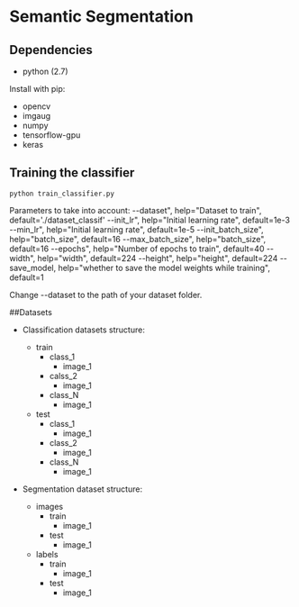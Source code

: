 # Semantic Segmentation

## Dependencies
* python (2.7)

Install with pip:

* opencv
* imgaug
* numpy
* tensorflow-gpu
* keras

## Training the classifier
```
python train_classifier.py
```

Parameters to take into account:
--dataset", help="Dataset to train", default='./dataset_classif'
--init_lr", help="Initial learning rate", default=1e-3
--min_lr", help="Initial learning rate", default=1e-5
--init_batch_size", help="batch_size", default=16
--max_batch_size", help="batch_size", default=16
--epochs", help="Number of epochs to train", default=40
--width", help="width", default=224
--height", help="height", default=224
--save_model,  help="whether to save the model weights while training",  default=1

Change --dataset to the path of your dataset folder.

##Datasets


* Classification datasets structure:
	* train
	    * class_1
	    	* image_1
	    * calss_2
	    	* image_1
	    * class_N
	    	* image_1
	* test
	    * class_1
	    	* image_1
	    * class_2
	    	* image_1
	    * class_N
	    	* image_1

* Segmentation dataset structure:
	* images
	    * train
	    	* image_1
	    * test
	    	* image_1
	* labels
	    * train
	    	* image_1
	    * test
	    	* image_1
